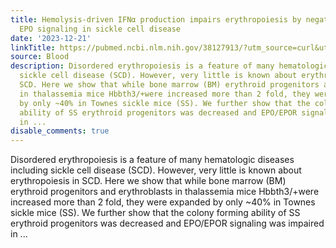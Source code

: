 ```yaml
---
title: Hemolysis-driven IFNα production impairs erythropoiesis by negatively regulating
  EPO signaling in sickle cell disease
date: '2023-12-21'
linkTitle: https://pubmed.ncbi.nlm.nih.gov/38127913/?utm_source=curl&utm_medium=rss&utm_campaign=journals&utm_content=7603509&fc=None&ff=20231222170702&v=2.18.0
source: Blood
description: Disordered erythropoiesis is a feature of many hematologic diseases including
  sickle cell disease (SCD). However, very little is known about erythropoiesis in
  SCD. Here we show that while bone marrow (BM) erythroid progenitors and erythroblasts
  in thalassemia mice Hbbth3/+were increased more than 2 fold, they were expanded
  by only ~40% in Townes sickle mice (SS). We further show that the colony forming
  ability of SS erythroid progenitors was decreased and EPO/EPOR signaling was impaired
  in ...
disable_comments: true
---
```

Disordered erythropoiesis is a feature of many hematologic diseases including sickle cell disease (SCD). However, very little is known about erythropoiesis in SCD. Here we show that while bone marrow (BM) erythroid progenitors and erythroblasts in thalassemia mice Hbbth3/+were increased more than 2 fold, they were expanded by only ~40% in Townes sickle mice (SS). We further show that the colony forming ability of SS erythroid progenitors was decreased and EPO/EPOR signaling was impaired in ...